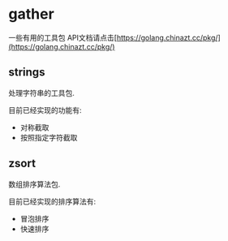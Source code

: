 # gather
一些有用的工具包 API文档请点击[https://golang.chinazt.cc/pkg/](https://golang.chinazt.cc/pkg/)

## strings
处理字符串的工具包.

目前已经实现的功能有:

- 对称截取
- 按照指定字符截取

## zsort
数组排序算法包.

目前已经实现的排序算法有:

- 冒泡排序
- 快速排序